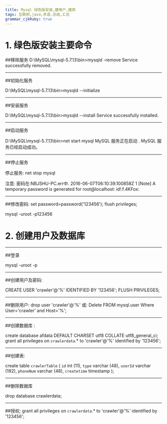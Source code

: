 ```yaml
---
title: Mysql 绿色版安装,建用户,建库
tags: 互联网,java,术语,总结,汇总
grammar_cjkRuby: true
---
```



# 1. 绿色版安装主要命令

##移除服务
D:\MySQL\mysql-5.7.13\bin>mysqld -remove
Service successfully removed.


----------
##初始化服务

D:\MySQL\mysql-5.7.13\bin>mysqld --initialize


----------
##安装服务

D:\MySQL\mysql-5.7.13\bin>mysqld --install
Service successfully installed.


----------
##启动服务

D:\MySQL\mysql-5.7.13\bin>net start mysql
MySQL 服务正在启动 .
MySQL 服务已经启动成功。


----------
##停止服务

停止服务: net stop mysql

注意: 
密码在:NBJSHU-PC.err中.
2016-06-07T06:10:39.100858Z 1 [Note] A temporary password is generated for root@localhost: id!:f.4KFox:


----------


##修改密码:
set password=password('123456');
flush privileges;

mysql -uroot -p123456

# 2. 创建用户及数据库 


----------
##登录

mysql -uroot -p

---
##创建用户及密码:


CREATE USER 'crawler'@'%' IDENTIFIED BY '123456';
FLUSH PRIVILEGES;


----------
##删除用户:
drop user 'crawler'@'%' 
或: Delete FROM mysql.user Where User='crawler'  and Host='%';

----------
##创建数据库 : 


create database afdata DEFAULT CHARSET utf8 COLLATE utf8_general_ci;
grant all privileges on `crawlerdata`.* to 'crawler'@'%' identified by '123456';

---
##创建表:


create table `crawlerTable` (
`id` int (11),
`type` varchar (48),
`userId` varchar (192),
`phoneNum` varchar (48),
`createtime` timestamp 
); 


----------
##删除数据库

drop database  crawlerdata;


----------
##授权;
grant all privileges on `crawlerdata`.* to 'crawler'@'%' identified by '123456';